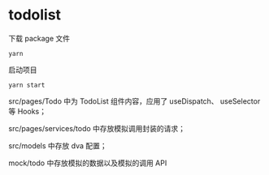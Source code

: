 # todolist
下载 package 文件
```
yarn
```
启动项目
```
yarn start
```

src/pages/Todo 中为 TodoList 组件内容，应用了 useDispatch、 useSelector 等 Hooks；

src/pages/services/todo 中存放模拟调用封装的请求；

src/models 中存放 dva 配置；

mock/todo 中存放模拟的数据以及模拟的调用 API